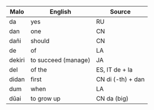 Malo                    | English            | Source
----------------------- | ------------------ | --------------
da                      | yes                | RU
dan                     | one                | CN
dañi                    | should             | CN
de                      | of                 | LA 
dekiri                  | to succeed (manage)| JA 
del                     | of the             | ES, IT de + la
didan                   | first              | CN di (-th) + dan
dum                     | when               | LA
dŭai                    | to grow up         | CN da (big)


